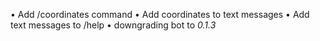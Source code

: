 • Add /coordinates command
• Add coordinates to text messages
• Add text messages to /help
• downgrading bot to *0.1.3*
